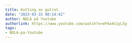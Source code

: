 ```yaml
---
title: Kutting av gulrot
date: "2023-03-15 08:14:42"
author: NDLA på Youtube
authorlink: https://www.youtube.com/watch?v=eP4a4s1yL5g
tags:
- NDLA-pa-Youtube
---
```

